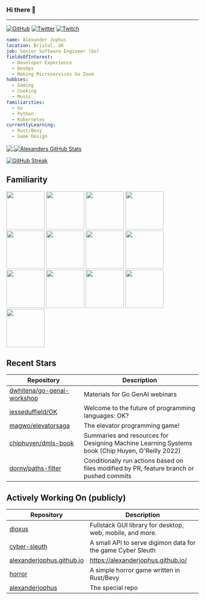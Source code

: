### Hi there 👋

---

<a href="https://github.com/alexanderjophus"><img src="https://img.shields.io/github/followers/alexanderjophus.svg?label=GitHub&style=social" alt="GitHub"></a>
<a href="https://twitter.com/AlexanderJophus"><img src="https://img.shields.io/twitter/follow/AlexanderJophus?label=Twitter&style=social" alt="Twitter"></a>
<a href="https://twitch.tv/dejophus"><img src="https://img.shields.io/twitch/status/dejophus?style=social" alt="Twitch"></a>

```yaml
name: Alexander Jophus
location: Bristol, UK
job: Senior Software Engineer (Go)
fieldsOfInterest:
  - Developer Experience
  - DevOps
  - Making Microservices Go Zoom
hobbies:
  - Gaming
  - Cooking
  - Music
familiarities:
  - Go
  - Python
  - Kubernetes
currentlyLearning:
  - Rust/Bevy
  - Game Design

```

<a href="https://github.com/alexanderjophus/alexanderjophus">
  <img align="center" src="https://github-readme-stats-git-masterrstaa-rickstaa.vercel.app/api/top-langs?username=alexanderjophus&hide=java,html,tex&langs_count=3&theme=vision-friendly-dark" />
</a>
<a href="https://github.com/alexanderjophus/alexanderjophus">
  <img align="center" src="https://github-readme-stats-git-masterrstaa-rickstaa.vercel.app/api?username=alexanderjophus&show_icons=true&line_height=27&count_private=true&theme=vision-friendly-dark" alt="Alexanders GitHub Stats" />
</a>

[![GitHub Streak](http://github-readme-streak-stats.herokuapp.com?user=alexanderjophus&theme=dark&hide_border=true)](https://git.io/streak-stats)

## Familiarity
<div class="row">
  <img height="100" src="https://cdn.jsdelivr.net/gh/devicons/devicon/icons/go/go-original-wordmark.svg" />
  <img height="100" src="https://cdn.jsdelivr.net/gh/devicons/devicon/icons/rust/rust-plain.svg" />
  <img height="100" src="https://cdn.jsdelivr.net/gh/devicons/devicon/icons/python/python-original.svg" />
  <img height="100" src="https://cdn.jsdelivr.net/gh/devicons/devicon/icons/googlecloud/googlecloud-original.svg" />
  <img height="100" src="https://cdn.jsdelivr.net/gh/devicons/devicon/icons/amazonwebservices/amazonwebservices-original.svg" />
  <img height="100" src="https://cdn.jsdelivr.net/gh/devicons/devicon/icons/kubernetes/kubernetes-plain.svg" />
  <img height="100" src="https://cdn.jsdelivr.net/gh/devicons/devicon/icons/postgresql/postgresql-original.svg" />
  <img height="100" src="https://cdn.jsdelivr.net/gh/devicons/devicon/icons/github/github-original.svg" />
  <img height="100" src="https://cdn.jsdelivr.net/gh/devicons/devicon/icons/git/git-original.svg" />
  <img height="100" src="https://cdn.jsdelivr.net/gh/devicons/devicon/icons/hugo/hugo-original.svg" />
  <img height="100" src="https://cdn.jsdelivr.net/gh/devicons/devicon/icons/latex/latex-original.svg" />
  <img height="100" src="https://cdn.jsdelivr.net/gh/devicons/devicon/icons/terraform/terraform-original.svg" />
  <img height="100" src="https://cdn.jsdelivr.net/gh/devicons/devicon/icons/blender/blender-original.svg" />
</div>

## Recent Stars
| Repository | Description |
|---|---|
| [dwhitena/go-genai-workshop](https://www.github.com/dwhitena/go-genai-workshop) | Materials for Go GenAI webinars |
| [jesseduffield/OK](https://www.github.com/jesseduffield/OK) | Welcome to the future of programming languages: OK? |
| [magwo/elevatorsaga](https://www.github.com/magwo/elevatorsaga) | The elevator programming game! |
| [chiphuyen/dmls-book](https://www.github.com/chiphuyen/dmls-book) | Summaries and resources for Designing Machine Learning Systems book (Chip Huyen, O'Reilly 2022) |
| [dorny/paths-filter](https://www.github.com/dorny/paths-filter) | Conditionally run actions based on files modified by PR, feature branch or pushed commits |

## Actively Working On (publicly)
| Repository | Description |
|---|---|
| [dioxus](https://www.github.com/alexanderjophus/dioxus) | Fullstack GUI library for desktop, web, mobile, and more. |
| [cyber-sleuth](https://www.github.com/alexanderjophus/cyber-sleuth) | A small API to serve digimon data for the game Cyber Sleuth |
| [alexanderjophus.github.io](https://www.github.com/alexanderjophus/alexanderjophus.github.io) | https://alexanderjophus.github.io/ |
| [horror](https://www.github.com/alexanderjophus/horror) | A simple horror game written in Rust/Bevy |
| [alexanderjophus](https://www.github.com/alexanderjophus/alexanderjophus) | The special repo |